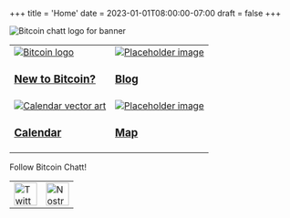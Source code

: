 +++
title = 'Home'
date = 2023-01-01T08:00:00-07:00
draft = false
+++


<div class="banner">
  <img class="banner-element" src="./images/logos/BitcoinChatt_square-transparent-with-shadow.png" alt="Bitcoin chatt logo for banner"/>
</div>

<table class="nav">
  <tr>
    <td>
      <div class="nav-box">
        <a href="./coming_soon">
          <img class="nav-element" src="./images/btc.png" alt="Bitcoin logo"/>
          <h3>New to Bitcoin?</h3>
        </a>
      </div>
    </td>
    <td>
      <div class="nav-box">
        <a href="./coming_soon">
          <img class="nav-element" src="./images/placeholder.png" alt="Placeholder image"/>
          <h3>Blog</h3>
        </a>
      </div>
    </td>
  </tr>
  <tr>
    <td>
      <div class="nav-box">
        <a href="./coming_soon">
          <img class="nav-element" src="./images/calendar.png" alt="Calendar vector art"/>
          <h3>Calendar</h3>
        </a>
      </div>
    </td>
    <td>
      <div class="nav-box">
        <a href="./coming_soon">
          <img class="nav-element" src="./images/placeholder.png" alt="Placeholder image"/>
          <h3>Map</h3>
        </a>
      </div>
    </td>
  </tr>
</table>

<p class="social-links">Follow Bitcoin Chatt!</p>
<div class="social-links">
  <table>
    <tr>
      <td>
        <a target="_blank" href="https://x.com/bitcoinchatt">
          <img height="40rem" src="./images/twitter.png" alt="Twitter/X logo"/>
        </a>
      </td>
      <td>
        <a href="./coming_soon">
          <img height="40rem" src="./images/placeholder.png" alt="Nostr logo"/>
        </a>
      </td>
    </tr>
  </table>
</div>